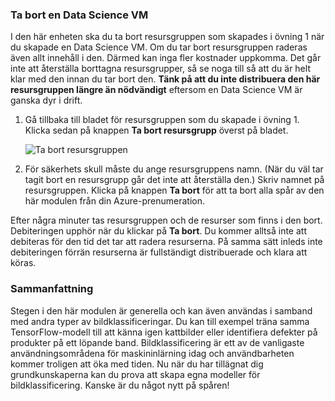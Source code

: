 ### <a name="delete-the-data-science-vm"></a>Ta bort en Data Science VM

I den här enheten ska du ta bort resursgruppen som skapades i övning 1 när du skapade en Data Science VM. Om du tar bort resursgruppen raderas även allt innehåll i den. Därmed kan inga fler kostnader uppkomma. Det går inte att återställa borttagna resursgrupper, så se noga till så att du är helt klar med den innan du tar bort den. **Tänk på att du inte distribuera den här resursgruppen längre än nödvändigt** eftersom en Data Science VM är ganska dyr i drift.

1. Gå tillbaka till bladet för resursgruppen som du skapade i övning 1. Klicka sedan på knappen **Ta bort resursgrupp** överst på bladet.

    ![Ta bort resursgruppen](../media-draft/6-delete-resource-group.png)

1. För säkerhets skull måste du ange resursgruppens namn. (När du väl tar tagit bort en resursgrupp går det inte att återställa den.) Skriv namnet på resursgruppen. Klicka på knappen **Ta bort** för att ta bort alla spår av den här modulen från din Azure-prenumeration.

Efter några minuter tas resursgruppen och de resurser som finns i den bort. Debiteringen upphör när du klickar på **Ta bort**. Du kommer alltså inte att debiteras för den tid det tar att radera resurserna. På samma sätt inleds inte debiteringen förrän resurserna är fullständigt distribuerade och klara att köras.

### <a name="summary"></a>Sammanfattning

Stegen i den här modulen är generella och kan även användas i samband med andra typer av bildklassificeringar. Du kan till exempel träna samma TensorFlow-modell till att känna igen kattbilder eller identifiera defekter på produkter på ett löpande band. Bildklassificering är ett av de vanligaste användningsområdena för maskininlärning idag och användbarheten kommer troligen att öka med tiden. Nu när du har tillägnat dig grundkunskaperna kan du prova att skapa egna modeller för bildklassificering. Kanske är du något nytt på spåren!